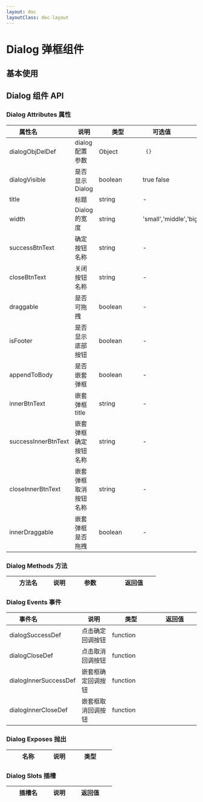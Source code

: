 ```yaml
---
layout: doc
layoutClass: doc-layout
---
```


# Dialog 弹框组件

## 基本使用

<preview path="../demos/dialog/dialog-1.vue" title="基本使用" description=" "></preview>

## Dialog 组件 API

### Dialog Attributes 属性

| <div style="width: 100px">属性名</div> | 说明                 | <div style="width: 100px">类型</div> | <div style="width: 100px">可选值</div> | <div style="width: 100px">默认值</div> |
| -------------------------------------- | -------------------- | ------------------------------------ | -------------------------------------- | -------------------------------------- |
| dialogObjDelDef                        | dialog 配置参数      | Object                               | <pre> {} </pre>                        | <pre> {}</pre>                         |
| dialogVisible                          | 是否显示 Dialog      | boolean                              | true false                             | false                                  |
| title                                  | 标题                 | string                               | -                                      | -                                      |
| width                                  | Dialog 的宽度        | string                               | 'small','middle','big'                 | 'small'                                |
| successBtnText                         | 确定按钮名称         | string                               | -                                      | '确定'                                 |
| closeBtnText                           | 关闭按钮名称         | string                               | -                                      | '取消'                                 |
| draggable                              | 是否 可拖拽          | boolean                              | -                                      | false                                  |
| isFooter                               | 是否显示底部按钮     | boolean                              | -                                      | true                                   |
| appendToBody                           | 是否嵌套弹框         | boolean                              | -                                      | true                                   |
| innerBtnText                           | 嵌套弹框 title       | string                               | -                                      | -                                      |
| successInnerBtnText                    | 嵌套弹框确定按钮名称 | string                               | -                                      | '确定'                                 |
| closeInnerBtnText                      | 嵌套弹框取消按钮名称 | string                               | -                                      | '取消'                                 |
| innerDraggable                         | 嵌套弹框是否拖拽     | boolean                              | -                                      | true                                   |

### Dialog Methods 方法

| <div style="width: 100px">方法名</div> | 说明 | <div style="width: 100px">参数</div> | <div style="width: 100px">返回值</div> |
| -------------------------------------- | ---- | ------------------------------------ | -------------------------------------- |

### Dialog Events 事件

| <div style="width: 100px">事件名</div> | 说明               | <div style="width: 100px">类型</div> | <div style="width: 100px">返回值</div> |
| -------------------------------------- | ------------------ | ------------------------------------ | -------------------------------------- |
| dialogSuccessDef                       | 点击确定回调按钮   | function                             |                                        |
| dialogCloseDef                         | 点击取消回调按钮   | function                             |                                        |
| dialogInnerSuccessDef                  | 嵌套框确定回调按钮 | function                             |                                        |
| dialogInnerCloseDef                    | 嵌套框取消回调按钮 | function                             |                                        |

### Dialog Exposes 抛出

| <div style="width: 100px">名称</div> | 说明 | <div style="width: 100px">类型</div> |
| ------------------------------------ | ---- | ------------------------------------ |

### Dialog Slots 插槽

| <div style="width: 100px">插槽名</div> | 说明 | <div style="width: 100px">返回值</div> |
| -------------------------------------- | ---- | -------------------------------------- |

